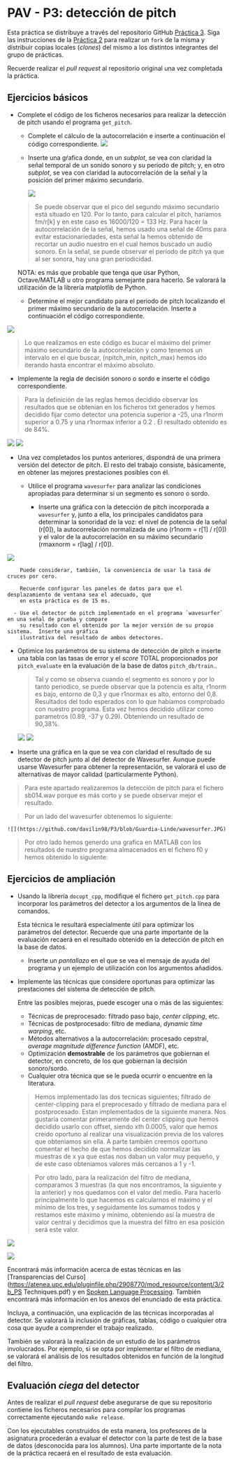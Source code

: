 PAV - P3: detección de pitch
============================

Esta práctica se distribuye a través del repositorio GitHub [Práctica 3](https://github.com/albino-pav/P3).
Siga las instrucciones de la [Práctica 2](https://github.com/albino-pav/P2) para realizar un `fork` de la
misma y distribuir copias locales (*clones*) del mismo a los distintos integrantes del grupo de prácticas.

Recuerde realizar el *pull request* al repositorio original una vez completada la práctica.

Ejercicios básicos
------------------

- Complete el código de los ficheros necesarios para realizar la detección de pitch usando el programa
  `get_pitch`.

   * Complete el cálculo de la autocorrelación e inserte a continuación el código correspondiente.
   ![](https://github.com/davilin98/P3/blob/Guardia-Linde/codiauto.PNG)

   * Inserte una gŕafica donde, en un *subplot*, se vea con claridad la señal temporal de un sonido sonoro
     y su periodo de pitch; y, en otro *subplot*, se vea con claridad la autocorrelación de la señal y la
	 posición del primer máximo secundario.
	 
	 ![](https://github.com/davilin98/P3/blob/Guardia-Linde/auto.png)
	 
	> Se puede observar que el pico del segundo máximo secundario está situado en 120. Por lo tanto, para calcular el pitch, haríamos fm/r[k] y en este caso es 16000/120 = 133 Hz. 
	>Para hacer la autocorrelación de la señal, hemos usado una señal de 40ms para evitar estacionariedades, esta señal la hemos obtenido de recortar un audio nuestro en el cual hemos buscado un audio sonoro.
	> En la señal, se puede observar el periodo de pitch ya que al ser sonora, hay una gran periodicidad.  

	 NOTA: es más que probable que tenga que usar Python, Octave/MATLAB u otro programa semejante para
	 hacerlo. Se valorará la utilización de la librería matplotlib de Python.

   * Determine el mejor candidato para el periodo de pitch localizando el primer máximo secundario de la
     autocorrelación. Inserte a continuación el código correspondiente.
     
![](https://github.com/davilin98/P3/blob/Guardia-Linde/pitch.PNG)

> Lo que realizamos en este código es bucar el máximo del primer máximo secundario de la autocorrelación y como tenemos un intervalo en el que buscar, (npitch_min, npitch_max) hemos ido iterando hasta encontrar el máximo absoluto. 

   * Implemente la regla de decisión sonoro o sordo e inserte el código correspondiente.
   
 > Para la definición de las reglas hemos decidido observar los resultados que se obtenian en los ficheros txt generados y hemos decidido fijar como detector una potencia superior a -25, una r1norm superior a  0.75  y una r1normax inferior a 0.2 . El resultado obtenido es de 84%.
 
   ![](https://github.com/davilin98/P3/blob/Guardia-Linde/unvoiced1.JPG)
   ![](https://github.com/davilin98/P3/blob/Guardia-Linde/resultado1.JPG)
   
- Una vez completados los puntos anteriores, dispondrá de una primera versión del detector de pitch. El 
  resto del trabajo consiste, básicamente, en obtener las mejores prestaciones posibles con él.

  

  * Utilice el programa `wavesurfer` para analizar las condiciones apropiadas para determinar si un
    segmento es sonoro o sordo. 
	
	  - Inserte una gráfica con la detección de pitch incorporada a `wavesurfer` y, junto a ella, los 
	    principales candidatos para determinar la sonoridad de la voz: el nivel de potencia de la señal
		(r[0]), la autocorrelación normalizada de uno (r1norm = r[1] / r[0]) y el valor de la
		autocorrelación en su máximo secundario (rmaxnorm = r[lag] / r[0]).

![](https://github.com/davilin98/P3/blob/Guardia-Linde/waveform.JPG)

		Puede considerar, también, la conveniencia de usar la tasa de cruces por cero.

	    Recuerde configurar los paneles de datos para que el desplazamiento de ventana sea el adecuado, que
		en esta práctica es de 15 ms.
		
      - Use el detector de pitch implementado en el programa `wavesurfer` en una señal de prueba y compare
	    su resultado con el obtenido por la mejor versión de su propio sistema.  Inserte una gráfica
		ilustrativa del resultado de ambos detectores.
  
  * Optimice los parámetros de su sistema de detección de pitch e inserte una tabla con las tasas de error
    y el *score* TOTAL proporcionados por `pitch_evaluate` en la evaluación de la base de datos 
	`pitch_db/train`..
	
	 >Tal y como se observa cuando el segmento es sonoro y por lo tanto periodico, se puede observar que la potencia es alta, r1norm es bajo, entorno de 0,3 y que r1normax es alto, entorno del 0,8. Resultados del todo esperados con lo que habíamos comprobado con nuestro programa. Esta vez hemos decidido utilizar como parametros (0.89, -37 y 0.29). Obteniendo un resultado de 90,38%. 
		
      ![](https://github.com/davilin98/P3/blob/Guardia-Linde/unvoiced.JPG)
      ![](https://github.com/davilin98/P3/blob/Guardia-Linde/resultado.JPG)

   * Inserte una gráfica en la que se vea con claridad el resultado de su detector de pitch junto al del
     detector de Wavesurfer. Aunque puede usarse Wavesurfer para obtener la representación, se valorará
	 el uso de alternativas de mayor calidad (particularmente Python).
	 
	   
  > Para este apartado realizaremos la detección de pitch para el fichero sb014.wav porque es más corto y se puede observar mejor el resultado.
  
  >Por un lado del wavesurfer obtenemos lo siguiente:
  	
	![](https://github.com/davilin98/P3/blob/Guardia-Linde/wavesurfer.JPG)
	
  >Por otro lado hemos generdo una grafica en MATLAB con los resultados de nuestro programa almacenados en el fichero f0 y hemos obtenido lo siguiente:
  


Ejercicios de ampliación
------------------------

- Usando la librería `docopt_cpp`, modifique el fichero `get_pitch.cpp` para incorporar los parámetros del
  detector a los argumentos de la línea de comandos.
  
  Esta técnica le resultará especialmente útil para optimizar los parámetros del detector. Recuerde que
  una parte importante de la evaluación recaerá en el resultado obtenido en la detección de pitch en la
  base de datos.

  * Inserte un *pantallazo* en el que se vea el mensaje de ayuda del programa y un ejemplo de utilización
    con los argumentos añadidos.

- Implemente las técnicas que considere oportunas para optimizar las prestaciones del sistema de detección
  de pitch.

  Entre las posibles mejoras, puede escoger una o más de las siguientes:

  * Técnicas de preprocesado: filtrado paso bajo, *center clipping*, etc.
  * Técnicas de postprocesado: filtro de mediana, *dynamic time warping*, etc.
  * Métodos alternativos a la autocorrelación: procesado cepstral, *average magnitude difference function*
    (AMDF), etc.
  * Optimización **demostrable** de los parámetros que gobiernan el detector, en concreto, de los que
    gobiernan la decisión sonoro/sordo.
  * Cualquier otra técnica que se le pueda ocurrir o encuentre en la literatura.
  
  
  > Hemos implementado las dos tecnicas siguientes; filtrado de center-clipping para el preprocesado y filtrado de mediana para el postprocesado. Estan implementados de la siguiente manera. Nos gustaria comentar primeramente del center clipping que hemos decidido usarlo con offset, siendo xth 0.0005, valor que hemos creido oportuno al realizar una visualización previa de los valores que obteniamos sin ella. A parte también creemos oportuno comentar el hecho de que hemos decidido normalizar las muestras de x ya que estas nos daban un valor muy pequeño, y de este caso obteniamos valores más cercanos a 1 y -1.
  
  
  > Por otro lado, para la realización del filtro de mediana, comparamos 3 muestras (la que nos encontramos, la siguiente y la anterior) y nos quedamos con el valor del medio. Para hacerlo principalmente lo que hacemos es calcularnos el máximo y el mínimo de los tres, y seguidamente los sumamos todos y restamos este máximo y mínimo, obteniendo así la muestra de valor central y decidimos que la muestra del filtro en esa posición será este valor.
 
 ![](https://github.com/davilin98/P3/blob/Guardia-Linde/centralclipping.JPG)
 
 ![](https://github.com/davilin98/P3/blob/Guardia-Linde/filtromediana.JPG)
  

  Encontrará más información acerca de estas técnicas en las [Transparencias del Curso](https://atenea.upc.edu/pluginfile.php/2908770/mod_resource/content/3/2b_PS Techniques.pdf)
  y en [Spoken Language Processing](https://discovery.upc.edu/iii/encore/record/C__Rb1233593?lang=cat).
  También encontrará más información en los anexos del enunciado de esta práctica.

  Incluya, a continuación, una explicación de las técnicas incorporadas al detector. Se valorará la
  inclusión de gráficas, tablas, código o cualquier otra cosa que ayude a comprender el trabajo realizado.

  También se valorará la realización de un estudio de los parámetros involucrados. Por ejemplo, si se opta
  por implementar el filtro de mediana, se valorará el análisis de los resultados obtenidos en función de
  la longitud del filtro.
   

Evaluación *ciega* del detector
-------------------------------

Antes de realizar el *pull request* debe asegurarse de que su repositorio contiene los ficheros necesarios
para compilar los programas correctamente ejecutando `make release`.

Con los ejecutables construidos de esta manera, los profesores de la asignatura procederán a evaluar el
detector con la parte de test de la base de datos (desconocida para los alumnos). Una parte importante de
la nota de la práctica recaerá en el resultado de esta evaluación.
